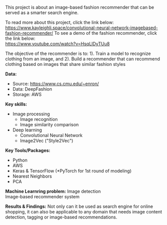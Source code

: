 This project is about an image-based fashion recommender that can be served as a smarter search engine.

To read more about this project, click the link below:   
https://www.kayleighli.space/convolutional-neural-network-imagebased-fashion-recommender/
To see a demo of the fashion recommender, click the link below:   
https://www.youtube.com/watch?v=HsqLlDyTUu8

The objective of the recommender is to: 
1). Train a model to recognize clothing from an image, and 
2). Build a recommender that can recommend clothing based on images that share similar fashion styles 

**Data:**
 * Source: https://www.cs.cmu.edu/~enron/
 * Data: DeepFashion 
 * Storage: AWS 

**Key skills:**
 * Image processing 
 	* Image recognition 
	* Image similarity comparison 
 * Deep learning 
 	* Convolutional Neural Network
	* Image2Vec ("Style2Vec") 

**Key Tools/Packages:**
* Python
* AWS
* Keras & TensorFlow (*PyTorch for 1st round of modeling) 
* Nearest Neighbors 
* PCA 

**Machine Learnring problem:**
Image detection   
Image-based recommender system

**Results & Findings:**
Not only can it be used as search engine for online shopping, it can also be applicable to any domain that needs image content detection, tagging or image-based recommendations.   
